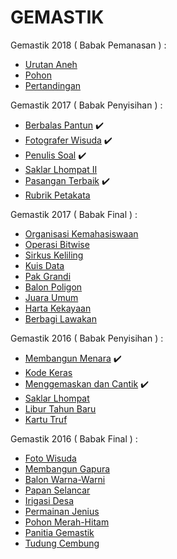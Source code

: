 # GEMASTIK

Gemastik 2018 ( Babak Pemanasan ) :
- [Urutan Aneh](https://github.com/ajisubarkah/programming-event/tree/master/Gemastik/UrutanAneh)
- [Pohon](https://github.com/ajisubarkah/programming-event/tree/master/Gemastik/Pohon)
- [Pertandingan](https://github.com/ajisubarkah/programming-event/tree/master/Gemastik/Pertandingan)

Gemastik 2017 ( Babak Penyisihan ) :
- [Berbalas Pantun](https://github.com/ajisubarkah/programming-event/tree/master/Gemastik/BerbalasPantun) :heavy_check_mark:
- [Fotografer Wisuda](https://github.com/ajisubarkah/programming-event/tree/master/Gemastik/FotograferWisuda) :heavy_check_mark:
- [Penulis Soal](https://github.com/ajisubarkah/programming-event/tree/master/Gemastik/PenulisSoal) :heavy_check_mark:
- [Saklar Lhompat II](https://github.com/ajisubarkah/programming-event/tree/master/Gemastik/SaklarLhompatII)
- [Pasangan Terbaik](https://github.com/ajisubarkah/programming-event/tree/master/Gemastik/PasanganTerbaik) :heavy_check_mark:
- [Rubrik Petakata](https://github.com/ajisubarkah/programming-event/tree/master/Gemastik/RubrikPetakata)

Gemastik 2017 ( Babak Final ) :
- [Organisasi Kemahasiswaan](https://github.com/ajisubarkah/programming-event/tree/master/Gemastik/OrganisasiKemahasiswaan)
- [Operasi Bitwise](https://github.com/ajisubarkah/programming-event/tree/master/Gemastik/OperasiBitwise)
- [Sirkus Keliling](https://github.com/ajisubarkah/programming-event/tree/master/Gemastik/SirkusKeliling)
- [Kuis Data](https://github.com/ajisubarkah/programming-event/tree/master/Gemastik/KuisData)
- [Pak Grandi](https://github.com/ajisubarkah/programming-event/tree/master/Gemastik/PakGrandi)
- [Balon Poligon](https://github.com/ajisubarkah/programming-event/tree/master/Gemastik/BalonPoligon)
- [Juara Umum](https://github.com/ajisubarkah/programming-event/tree/master/Gemastik/JuaraUmum)
- [Harta Kekayaan](https://github.com/ajisubarkah/programming-event/tree/master/Gemastik/HartaKekayaan)
- [Berbagi Lawakan](https://github.com/ajisubarkah/programming-event/tree/master/Gemastik/BerbagiLawakan)

Gemastik 2016 ( Babak Penyisihan ) :
- [Membangun Menara](https://github.com/ajisubarkah/programming-event/tree/master/Gemastik/MembangunMenara) :heavy_check_mark:
- [Kode Keras](https://github.com/ajisubarkah/programming-event/tree/master/Gemastik/KodeKeras)
- [Menggemaskan dan Cantik](https://github.com/ajisubarkah/programming-event/tree/master/Gemastik/MenggemaskanDanCantik) :heavy_check_mark:
- [Saklar Lhompat](https://github.com/ajisubarkah/programming-event/tree/master/Gemastik/SaklarLhompat)
- [Libur Tahun Baru](https://github.com/ajisubarkah/programming-event/tree/master/Gemastik/LiburTahunBaru)
- [Kartu Truf](https://github.com/ajisubarkah/programming-event/tree/master/Gemastik/KartuTruf)

Gemastik 2016 ( Babak Final ) :
- [Foto Wisuda]()
- [Membangun Gapura]()
- [Balon Warna-Warni]()
- [Papan Selancar]()
- [Irigasi Desa]()
- [Permainan Jenius]()
- [Pohon Merah-Hitam]()
- [Panitia Gemastik]()
- [Tudung Cembung]()